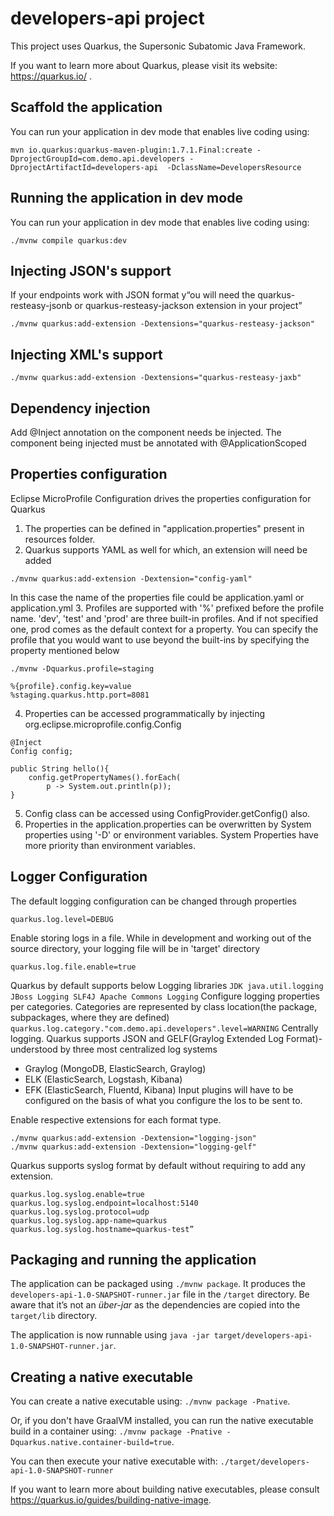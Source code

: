 # developers-api project

This project uses Quarkus, the Supersonic Subatomic Java Framework.

If you want to learn more about Quarkus, please visit its website: https://quarkus.io/ .

## Scaffold the application

You can run your application in dev mode that enables live coding using:
```
mvn io.quarkus:quarkus-maven-plugin:1.7.1.Final:create -DprojectGroupId=com.demo.api.developers -DprojectArtifactId=developers-api  -DclassName=DevelopersResource
```

## Running the application in dev mode

You can run your application in dev mode that enables live coding using:
```
./mvnw compile quarkus:dev
```

## Injecting JSON's support

If your endpoints work with JSON format y“ou will need the quarkus-resteasy-jsonb or quarkus-resteasy-jackson extension in your project”
```
./mvnw quarkus:add-extension -Dextensions="quarkus-resteasy-jackson"
```

## Injecting XML's support
```
./mvnw quarkus:add-extension -Dextensions="quarkus-resteasy-jaxb"
```

## Dependency  injection

Add @Inject annotation on the component needs be injected. The component being injected must be annotated with @ApplicationScoped

## Properties configuration
Eclipse MicroProfile Configuration drives the properties configuration for Quarkus

1. The properties can be defined in "application.properties" present in resources folder.
2. Quarkus supports YAML as well for which, an extension will need be added
```
./mvnw quarkus:add-extension -Dextension="config-yaml"
```
In this case the name of the properties file could be application.yaml or application.yml
3. Profiles are supported with '%' prefixed before the profile name. 'dev', 'test' and 'prod' are three built-in profiles. And if not specified one, prod comes as the default context for a property.
You can specify the profile that you would want to use beyond the built-ins by specifying the property mentioned below
```
./mvnw -Dquarkus.profile=staging

%{profile}.config.key=value
%staging.quarkus.http.port=8081
```
4. Properties can be accessed programmatically by injecting org.eclipse.microprofile.config.Config
```
@Inject
Config config;

public String hello(){
    config.getPropertyNames().forEach(
        p -> System.out.println(p));
}
```
5. Config class can be accessed using ConfigProvider.getConfig() also.
6. Properties in the application.properties can be overwritten by System properties using '-D' or environment variables. System Properties have more priority than environment variables.

## Logger Configuration
The default logging configuration can be changed through properties
```
quarkus.log.level=DEBUG
```
Enable storing logs in a file. While in development and working out of the source directory, your logging file will be in 'target' directory
```
quarkus.log.file.enable=true
```
Quarkus by default supports below Logging libraries
``
JDK java.util.logging
JBoss Logging
SLF4J
Apache Commons Logging
``
Configure logging properties per categories. Categories are represented by class location(the package, subpackages, where they are defined)
``
quarkus.log.category."com.demo.api.developers".level=WARNING
``
Centrally logging. Quarkus supports JSON and GELF(Graylog Extended Log Format)-understood by three most centralized log systems
- Graylog (MongoDB, ElasticSearch, Graylog)
- ELK (ElasticSearch, Logstash, Kibana)
- EFK (ElasticSearch, Fluentd, Kibana)
Input plugins will have to be configured on the basis of what you configure the los to be sent to.

Enable respective extensions for each format type. 
```
./mvnw quarkus:add-extension -Dextension="logging-json"
./mvnw quarkus:add-extension -Dextension="logging-gelf"
```
Quarkus supports syslog format by default without requiring to add any extension.
```
quarkus.log.syslog.enable=true
quarkus.log.syslog.endpoint=localhost:5140
quarkus.log.syslog.protocol=udp
quarkus.log.syslog.app-name=quarkus
quarkus.log.syslog.hostname=quarkus-test”
```

## Packaging and running the application

The application can be packaged using `./mvnw package`.
It produces the `developers-api-1.0-SNAPSHOT-runner.jar` file in the `/target` directory.
Be aware that it’s not an _über-jar_ as the dependencies are copied into the `target/lib` directory.

The application is now runnable using `java -jar target/developers-api-1.0-SNAPSHOT-runner.jar`.

## Creating a native executable

You can create a native executable using: `./mvnw package -Pnative`.

Or, if you don't have GraalVM installed, you can run the native executable build in a container using: `./mvnw package -Pnative -Dquarkus.native.container-build=true`.

You can then execute your native executable with: `./target/developers-api-1.0-SNAPSHOT-runner`

If you want to learn more about building native executables, please consult https://quarkus.io/guides/building-native-image.
